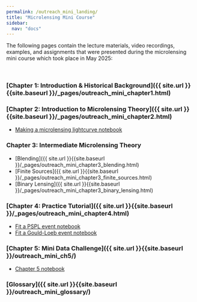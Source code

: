 ```yaml
---
permalink: /outreach_mini_landing/
title: "Microlensing Mini Course"
sidebar:
  nav: "docs"
---
```


The following pages contain the lecture materials, video recordings, examples, and assignments that were presented during the
microlensing mini course which took place in May 2025:

&nbsp;  

### [Chapter 1: Introduction & Historical Background]({{ site.url }}{{site.baseurl }}/_pages/outreach_mini_chapter1.html)

### [Chapter 2: Introduction to Microlensing Theory]({{ site.url }}{{site.baseurl }}/_pages/outreach_mini_chapter2.html)
* [Making a microlensing lightcurve notebook](https://github.com/rges-pit/rges-pit.github.io/blob/main/docs/assets/notebooks/lightcurve_example.ipynb)

### Chapter 3: Intermediate Microlensing Theory
* [Blending]({{ site.url }}{{site.baseurl }}/_pages/outreach_mini_chapter3_blending.html)
* [Finite Sources]({{ site.url }}{{site.baseurl }}/_pages/outreach_mini_chapter3_finite_sources.html)
* [Binary Lensing]({{ site.url }}{{site.baseurl }}/_pages/outreach_mini_chapter3_binary_lensing.html)

### [Chapter 4: Practice Tutorial]({{ site.url }}{{site.baseurl }}/_pages/outreach_mini_chapter4.html)
* [Fit a PSPL event notebook](https://github.com/rges-pit/rges-pit.github.io/blob/main/docs/assets/notebooks/Day_4_homework_fit_PSPL_event.ipynb)
* [Fit a Gould-Loeb event notebook](https://github.com/rges-pit/rges-pit.github.io/blob/main/docs/assets/notebooks/Day4_Gould_Loeb_planetary_event.ipynb)

### [Chapter 5: Mini Data Challenge]({{ site.url }}{{site.baseurl }}/outreach_mini_ch5/)
* [Chapter 5 notebook](https://github.com/rges-pit/rges-pit.github.io/blob/main/docs/assets/notebooks/Chapter5.ipynb)

### [Glossary]({{ site.url }}{{site.baseurl }}/outreach_mini_glossary/)
